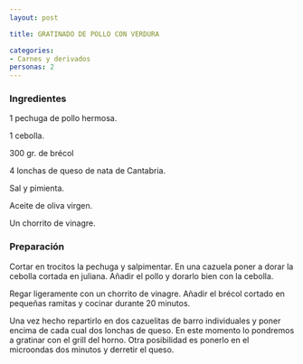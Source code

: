 ```yaml
---
layout: post

title: GRATINADO DE POLLO CON VERDURA

categories:
- Carnes y derivados
personas: 2 
---
```

<h3>Ingredientes</h3>
1 pechuga de pollo hermosa.

1 cebolla.

300 gr. de brécol

4 lonchas de queso de nata de Cantabria.

Sal y pimienta.

Aceite de oliva virgen.

Un chorrito de vinagre.

<h3>Preparación</h3>
Cortar en trocitos la pechuga y salpimentar. En una cazuela poner a dorar la cebolla cortada en juliana. Añadir el pollo y dorarlo bien con la cebolla.

Regar ligeramente con un chorrito de vinagre. Añadir el brécol cortado en pequeñas ramitas y cocinar durante 20 minutos.

Una vez hecho repartirlo en dos cazuelitas de barro individuales y poner encima de cada cual dos lonchas de queso. En este momento lo pondremos a gratinar con el grill del horno. Otra posibilidad es ponerlo en el microondas dos minutos y derretir el queso.

